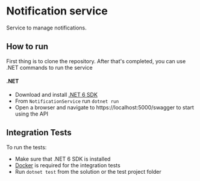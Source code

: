 ﻿# Notification service
Service to manage notifications.

## How to run
First thing is to clone the repository. After that's completed, you can use .NET commands to run the service

#### .NET
* Download and install [.NET 6 SDK](https://dotnet.microsoft.com/download)
* From `NotificationService` run `dotnet run`
* Open a browser and navigate to https://localhost:5000/swagger to start using the API

## Integration Tests
To run the tests:
* Make sure that .NET 6 SDK is installed
* [Docker](https://www.docker.com/get-started) is required for the integration tests
* Run `dotnet test` from the solution or the test project folder 
